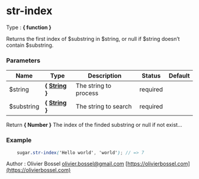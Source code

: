 # str-index

<!-- @namespace: sugar.scss.string.str-index -->

Type : **{ function }**


Returns the first index of $substring in $string, or null if $string doesn’t contain $substring.



### Parameters
Name  |  Type  |  Description  |  Status  |  Default
------------  |  ------------  |  ------------  |  ------------  |  ------------
$string  |  **{ [String](http://www.sass-lang.com/documentation/file.SASS_REFERENCE.html#sass-script-strings) }**  |  The string to process  |  required  |
$substring  |  **{ [String](http://www.sass-lang.com/documentation/file.SASS_REFERENCE.html#sass-script-strings) }**  |  The string to search  |  required  |

Return **{ Number }** The index of the finded substring or null if not exist...

### Example
```scss
	sugar.str-index('Hello world', 'world'); // => 7
```
Author : Olivier Bossel [olivier.bossel@gmail.com](mailto:olivier.bossel@gmail.com) [https://olivierbossel.com](https://olivierbossel.com)